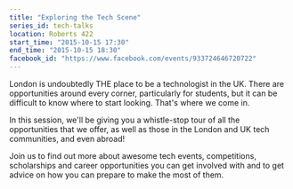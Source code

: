 ```yaml
---
title: "Exploring the Tech Scene"
series_id: tech-talks
location: Roberts 422
start_time: "2015-10-15 17:30"
end_time: "2015-10-15 18:30"
facebook_id: "https://www.facebook.com/events/933724646720722"
---
```


London is undoubtedly THE place to be a technologist in the UK. There are opportunities around every corner, particularly for students, but it can be difficult to know where to start looking. That's where we come in.

In this session, we'll be giving you a whistle-stop tour of all the opportunities that we offer, as well as those in the London and UK tech communities, and even abroad!

Join us to find out more about awesome tech events, competitions, scholarships and career opportunities you can get involved with and to get advice on how you can prepare to make the most of them.
